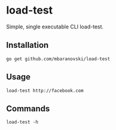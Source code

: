 # load-test
Simple, single executable CLI load-test.

## Installation
```
go get github.com/mbaranovski/load-test
```

## Usage
```
load-test http://facebook.com
```

## Commands
```
load-test -h
```